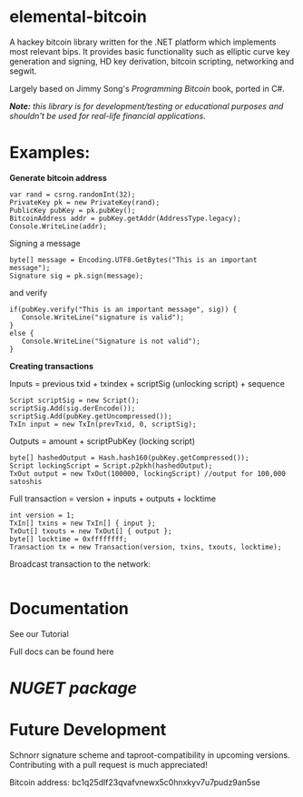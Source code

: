 # elemental-bitcoin

A hackey bitcoin library written for the .NET platform which implements most relevant bips. It provides basic functionality such as elliptic curve key
generation and signing, HD key derivation, bitcoin scripting, networking and segwit. 

Largely based on Jimmy Song's *Programming Bitcoin* book, ported in C#.


***Note:** this library is for development/testing or educational purposes and shouldn't be used for real-life financial applications.*


# **Examples:**

**Generate bitcoin address**
```
var rand = csrng.randomInt(32);
PrivateKey pk = new PrivateKey(rand);
PublicKey pubKey = pk.pubKey();
BitcoinAddress addr = pubKey.getAddr(AddressType.legacy);
Console.WriteLine(addr);
 ```
 
 Signing a message
 ```
 byte[] message = Encoding.UTF8.GetBytes("This is an important message");
 Signature sig = pk.sign(message);
 ```
 and verify
 ```
if(pubKey.verify("This is an important message", sig)) {
	Console.WriteLine("signature is valid");
}
else {
	Console.WriteLine("Signature is not valid");
}
```


**Creating transactions**

Inputs = previous txid + txindex + scriptSig (unlocking script) + sequence
```
Script scriptSig = new Script();
scriptSig.Add(sig.derEncode());
scriptSig.Add(pubKey.getUncompressed());
TxIn input = new TxIn(prevTxid, 0, scriptSig);
```

Outputs = amount + scriptPubKey (locking script)
```
byte[] hashedOutput = Hash.hash160(pubKey.getCompressed());
Script lockingScript = Script.p2pkh(hashedOutput);
TxOut output = new TxOut(100000, lockingScript) //output for 100,000 satoshis
```

Full transaction = version + inputs + outputs + locktime
```
int version = 1;
TxIn[] txins = new TxIn[] { input };
TxOut[] txouts = new TxOut[] { output };
byte[] locktime = 0xffffffff;
Transaction tx = new Transaction(version, txins, txouts, locktime);
```

Broadcast  transaction to the network:
```
```

# **Documentation**

See our Tutorial 

Full docs can be found here

# *NUGET package*

# **Future Development**

Schnorr signature scheme and taproot-compatibility in upcoming versions. 
Contributing with a pull request is much appreciated!


Bitcoin address: bc1q25dlf23qvafvnewx5c0hnxkyv7u7pudz9an5se
